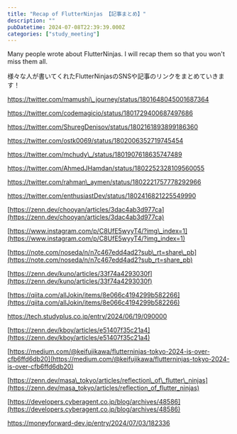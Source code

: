 ```yaml
---
title: "Recap of FlutterNinjas 【記事まとめ】"
description: ""
pubDatetime: 2024-07-08T22:39:39.000Z
categories: ["study_meeting"]
---
```


Many people wrote about FlutterNinjas. I will recap them so that you won't miss them all.

様々な人が書いてくれたFlutterNinjasのSNSや記事のリンクをまとめていきます！

https://twitter.com/mamushi\_journey/status/1801648045001687364

https://twitter.com/codemagicio/status/1801729400687497686

https://twitter.com/ShuregDenisov/status/1802161893899186360

https://twitter.com/ostk0069/status/1802006352719745454

https://twitter.com/mchudy\_/status/1801907618635747489

https://twitter.com/AhmedJHamdan/status/1802252328109560055

https://twitter.com/rahman\_aymen/status/1802221757778292966

https://twitter.com/enthusiastDev/status/1802416821225549990

[https://zenn.dev/chooyan/articles/3dac4ab3d977ca](https://zenn.dev/chooyan/articles/3dac4ab3d977ca)

[https://www.instagram.com/p/C8UfE5wyyT4/?img\_index=1](https://www.instagram.com/p/C8UfE5wyyT4/?img_index=1)

[https://note.com/noseda/n/n7c467edd4ad2?sub\_rt=share\_pb](https://note.com/noseda/n/n7c467edd4ad2?sub_rt=share_pb)

[https://zenn.dev/kuno/articles/33f74a4293030f](https://zenn.dev/kuno/articles/33f74a4293030f)

[https://qiita.com/allJokin/items/8e066c4194299b582266](https://qiita.com/allJokin/items/8e066c4194299b582266)

https://tech.studyplus.co.jp/entry/2024/06/19/090000

[https://zenn.dev/kboy/articles/e51407f35c21a4](https://zenn.dev/kboy/articles/e51407f35c21a4)

[https://medium.com/@keifujikawa/flutterninjas-tokyo-2024-is-over-cfb6ffd6db20](https://medium.com/@keifujikawa/flutterninjas-tokyo-2024-is-over-cfb6ffd6db20)

[https://zenn.dev/masa\_tokyo/articles/reflection\_of\_flutter\_ninjas](https://zenn.dev/masa_tokyo/articles/reflection_of_flutter_ninjas)

[https://developers.cyberagent.co.jp/blog/archives/48586](https://developers.cyberagent.co.jp/blog/archives/48586)

https://moneyforward-dev.jp/entry/2024/07/03/182336